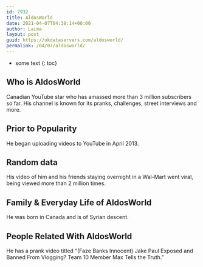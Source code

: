 ```yaml
---
id: 7932
title: AldosWorld
date: 2021-04-07T04:38:14+00:00
author: Laima
layout: post
guid: https://ukdataservers.com/aldosworld/
permalink: /04/07/aldosworld/
---
```


* some text
{: toc}


## Who is AldosWorld
                  
                  
                  
Canadian YouTube star who has amassed more than 3 million subscribers so far. His channel is known for its pranks, challenges, street interviews and more.
                  
              
            
              
            
                
                
                
## Prior to Popularity
                  
                  
                  
He began uploading videos to YouTube in April 2013.
                  
              
            
              
            
                
                
                
## Random data
                  
                  
                  
His video of him and his friends staying overnight in a Wal-Mart went viral, being viewed more than 2 million times.
                  
              
            
              
            
                
                
                
## Family & Everyday Life of AldosWorld
                  
                  
                  
He was born in Canada and is of Syrian descent.
                  
              
            
              
            
                
                
                
## People Related With AldosWorld
                  
                  
                  
He has a prank video titled &#8220;(Faze Banks Innocent) Jake Paul Exposed and Banned From Vlogging? Team 10 Member Max Tells the Truth.&#8221;
                  
              
            
              
            
                
              
            
              
              
            
            
              
            
          
          
          